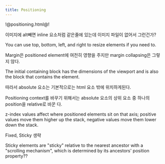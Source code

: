```yaml
---
title: Positioning
---
```


!@positioning.html@!

이미지에 alt빼면 inline 요소처럼 같은줄에 있는데 이미지 파일이 없어서 그런건가?

You can use top, bottom, left, and right to resize elements if you need to.

Margin은 positioned element에 여전히 영향을 주지만 margin collapsing은 그렇지 않다.

The initial containing block has the dimensions of the viewport and is also the block that contains
the <html> element.

따라서 absolute 요소는 기본적으로는 html 요소 밖에 위치하게된다.

Positioning context를 바꾸기 위해서는 absolute 요소의 상위 요소 중 하나의 position을 relative로 바꾼
다.

z-index values affect where positioned elements sit on that axis; positive values move them higher
up the stack, negative values move them lower down the stack.

Fixed, Sticky 생략

Sticky elements are "sticky" relative to the nearest ancestor with a "scrolling mechanism", which is
determined by its ancestors' position property??
